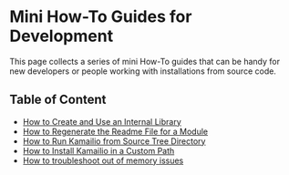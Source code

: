 # Mini How-To Guides for Development

This page collects a series of mini How-To guides that can be handy for
new developers or people working with installations from source code.

## Table of Content

-   [How to Create and Use an Internal
    Library](/devel/how-to/internal-lib)
-   [How to Regenerate the Readme File for a
    Module](/devel/how-to/module-readme)
-   [How to Run Kamailio from Source Tree
    Directory](/devel/how-to/source-tree-run)
-   [How to Install Kamailio in a Custom
    Path](/devel/how-to/install-custom-path)
-   [How to troubleshoot out of memory
    issues](/devel/how-to/troubleshoot-memory)
